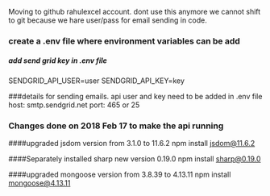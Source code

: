 Moving to github rahulexcel account.
dont use this anymore
we cannot shift to git because we hare user/pass for email sending in code.

### create a .env file where environment variables can be add
##### add send grid key in .env file
SENDGRID_API_USER=user
SENDGRID_API_KEY=key

###details for sending emails.
api user and key need to be added in .env file
host: smtp.sendgrid.net
port: 465 or 25

### Changes done on 2018 Feb 17 to make the api running

####upgraded jsdom version from 3.1.0 to  11.6.2
npm install jsdom@11.6.2

####Separately installed sharp new version 0.19.0
npm install sharp@0.19.0

####upgraded mongoose  version from 3.8.39 to 4.13.11
npm install mongoose@4.13.11